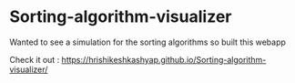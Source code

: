 # Sorting-algorithm-visualizer
Wanted to see a simulation for the sorting algorithms so built this webapp

Check it out :
https://hrishikeshkashyap.github.io/Sorting-algorithm-visualizer/
